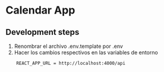 # Calendar App

## Development steps

1. Renombrar el archivo .env.template por .env
2. Hacer los cambios respectivos en las variables de entorno

```
    REACT_APP_URL = http://localhost:4000/api
```

